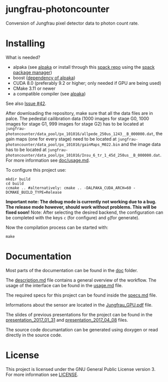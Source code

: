 # jungfrau-photoncounter
Conversion of Jungfrau pixel detector data to photon count rate. 

# Installing

What is needed?
- alpaka (see [alpaka](https://github.com/ComputationalRadiationPhysics/alpaka) or install through this [spack repo](https://github.com/ComputationalRadiationPhysics/spack-repo) using the [spack package manager](https://spack.io/))
- boost ([dependency of alpaka](https://github.com/ComputationalRadiationPhysics/alpaka#dependencies))
- CUDA 8.0 (preferably 9.2 or higher; only needed if GPU are being used)
- CMake 3.11 or newer
- a compatible compiler (see [alpaka](https://github.com/ComputationalRadiationPhysics/alpaka))

See also [Issue #42](https://github.com/ComputationalRadiationPhysics/jungfrau-photoncounter/issues/42#issuecomment-457198329).

After downloading the repository, make sure that all the data files are in palce. The pedestal cailibration data (1000 images for stage G0, 1000 images for stage G1, 999 images for stage G2) has to be located at `jungfrau-photoncounter/data_pool/px_101016/allpede_250us_1243__B_000000.dat`, the gain maps (one for every stage) need to be located at `jungfrau-photoncounter/data_pool/px_101016/gainMaps_M022.bin` and the image data has to be located at `jungfrau-photoncounter/data_pool/px_101016/Insu_6_tr_1_45d_250us__B_000000.dat`. For more information see [doc/usage.md](doc/usage.md).

To configure this project use:
```
mkdir build
cd build
ccmake .. #alternatively: cmake .. -DALPAKA_CUDA_ARCH=60 -DCMAKE_BUILD_TYPE=Release
```
**Important note: The debug mode is currently not working due to a bug. The release mode however, should work without problems. This will be fixed soon!**
Note: After selecting the desired backend, the configuration can be completed with the keys `c` (for configure) and `g`(for generate).
 
Now the compilation process can be started with:
```
make
```

# Documentation

Most parts of the documentation can be found in the [doc](doc) folder. 

The [description.md](doc/description.md) file contains a general overview of the workflow. The usage of the interface can be found in the [usage.md](doc/usage.md) file. 

The required specs for this project can be found inside the [specs.md](doc/specs.md) file. 

Informations about the sensor are located in the [Jungfrau_GPU.pdf](doc/Jungfrau_GPU.pdf) file. 

The slides of previous presentations for the project can be found in the [presentation_2017_01_31](doc/presentation_2017_01_31/jungfrau-photoncounter_eng.pdf) and [presentation_2017_04_08](doc/presentation_2017_04_08/psi_presentation.pdf) files. 

The source code documantation can be generated using doxygen or read directly in the source code. 

# License

This project is licensed under the GNU General Public License version 3. For more information see [LICENSE](https://github.com/ComputationalRadiationPhysics/jungfrau-photoncounter/blob/master/LICENSE).
